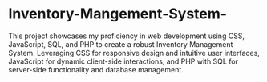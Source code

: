 # Inventory-Mangement-System-
This project showcases my proficiency in web development using CSS, JavaScript, SQL, and PHP to create a robust Inventory Management System. Leveraging CSS for responsive design and intuitive user interfaces, JavaScript for dynamic client-side interactions, and PHP with SQL for server-side functionality and database management.
